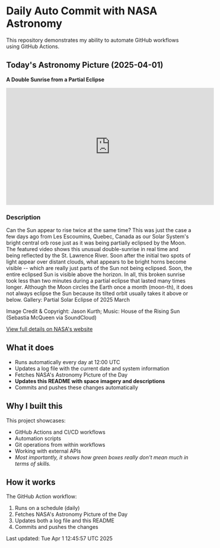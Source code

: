 # Daily Auto Commit with NASA Astronomy
This repository demonstrates my ability to automate GitHub workflows using GitHub Actions.

## Today's Astronomy Picture (2025-04-01)
**A Double Sunrise from a Partial Eclipse**

<iframe width="560" height="315" src="https://www.youtube.com/embed/oTkbHJsqCZM?rel=0" frameborder="0" allow="accelerometer; autoplay; clipboard-write; encrypted-media; gyroscope; picture-in-picture" allowfullscreen></iframe>

### Description
Can the Sun appear to rise twice at the same time? This was just the case a few days ago from Les Escoumins, Quebec, Canada as our Solar System's bright central orb rose just as it was being partially eclipsed by the Moon. The featured video shows this unusual double-sunrise in real time and being reflected by the St. Lawrence River. Soon after the initial two spots of light appear over distant clouds, what appears to be bright horns become visible -- which are really just parts of the Sun not being eclipsed. Soon, the entire eclipsed Sun is visible above the horizon.  In all, this broken sunrise took less than two minutes during a partial eclipse that lasted many times longer.   Although the Moon circles the Earth once a month (moon-th), it does not always eclipse the Sun because its tilted orbit usually takes it above or below.    Gallery: Partial Solar Eclipse of 2025 March

Image Credit & Copyright: 
Jason Kurth;
Music: 
House of the Rising Sun 
(Sebastia McQueen via SoundCloud)

[View full details on NASA's website](https://apod.nasa.gov/apod/astropix.html)

## What it does
- Runs automatically every day at 12:00 UTC
- Updates a log file with the current date and system information
- Fetches NASA's Astronomy Picture of the Day
- **Updates this README with space imagery and descriptions**
- Commits and pushes these changes automatically

## Why I built this
This project showcases:
- GitHub Actions and CI/CD workflows
- Automation scripts
- Git operations from within workflows
- Working with external APIs
- *Most importantly, it shows how green boxes really don't mean much in terms of skills.*

## How it works
The GitHub Action workflow:
1. Runs on a schedule (daily)
2. Fetches NASA's Astronomy Picture of the Day
3. Updates both a log file and this README
4. Commits and pushes the changes

Last updated: Tue Apr  1 12:45:57 UTC 2025
